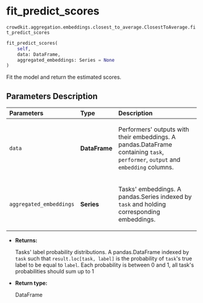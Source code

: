 # fit_predict_scores

`crowdkit.aggregation.embeddings.closest_to_average.ClosestToAverage.fit_predict_scores`

```python
fit_predict_scores(
    self,
    data: DataFrame,
    aggregated_embeddings: Series = None
)
```

Fit the model and return the estimated scores.

## Parameters Description

| Parameters | Type | Description |
| :----------| :----| :-----------|
`data`|**DataFrame**|<p>Performers&#x27; outputs with their embeddings. A pandas.DataFrame containing `task`, `performer`, `output` and `embedding` columns.</p>
`aggregated_embeddings`|**Series**|<p>Tasks&#x27; embeddings. A pandas.Series indexed by `task` and holding corresponding embeddings.</p>

* **Returns:**

  Tasks' label probability distributions.
A pandas.DataFrame indexed by `task` such that `result.loc[task, label]`
is the probability of `task`'s true label to be equal to `label`. Each
probability is between 0 and 1, all task's probabilities should sum up to 1

* **Return type:**

  DataFrame
